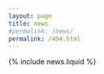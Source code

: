```yaml
---
layout: page
title: news
#permalink: /news/
permalink: /404.html
---
```


{% include news.liquid %}
